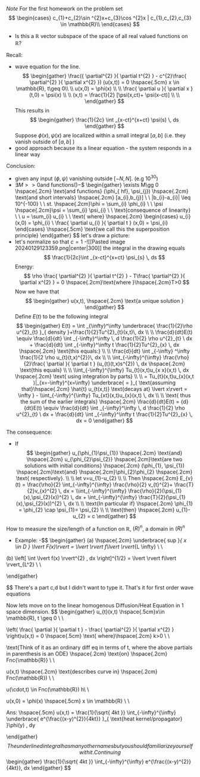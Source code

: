  *Note* For the first homework on the problem set
  $$
\begin{cases}
c_{1}+c_{2}\sin ^{2}x+c_{3}\cos ^{2}x | c_{1},c_{2},c_{3} \in \mathbb{R}\\ 
\end{cases}
$$
- Is this a $\mathbb{R}$ vector subspace of the space of all real valued functions on $\mathbb{R}$?

Recall:
- wave equation for the line. 
$$
\begin{gather}
\frac({ \partial^{2} }{ \partial t^{2} } - c^{2}\frac{ \partial^{2} }{ \partial x^{2} }) (u(x,t)) = 0 \hspace{.5cm} x \in \mathbb{R}, t\geq 0\\ \\ 
u(x,0) = \phi(x) \\ \\ 
\frac{ \partial u }{ \partial x } (t,0) = \psi(x) \\ \\ 
(x,t) = \frac{1}{2} [\psi(x,ct)+ \psi(x-ct)] \\ \\ 
\end{gather}
$$
This results in 
$$
\begin{gather}
\frac{1}{2c} \int _{x-ct}^{x+ct} \psi(s) \, ds 
\end{gather}
$$
Suppose $\phi(x), \psi(x)$ are localized within a small integral $[a,b]$ (i.e. they vanish outside of $[a,b]$ )
- good approach because its a linear equation - the system responds in a linear way

Conclusion: 
- given any input ($\phi,\psi$) vanishing outside $[-N,N]$. (e.g $10^{30}$)
- $\exists M >>0 \text{and functions} ()
-$$
\begin{gather}
\exists M\gg 0 \hspace{.2cm} \text{and functions} (\phi_{ hf}, \psi_{j}) \hspace{.2cm} \text{and short intervals} \hspace{.2cm} [a_{i},b_{j}] \\ \\ 
|b_{i}-a_{i}| \leq 10^{-100} \\ \\
st. \hspace{.2cm}\phi = \sum_{i} \phi_{i} \\ \\ 
\psi \hspace{.2cm}\psi = \sum_{i} \psi_{i} \\ \\ 
\text{consequence of linearity} \\ \\ 
u = \sum_{i} u_{i} \\ \\ 
\text{ where} \hspace{.2cm} \begin{cases}
u_{i}(x,0) = \phi_{i} \\
\frac{ \partial u_{i} }{ \partial t } (x,0) = \psi_{i}
\end{cases} \hspace{.5cm} \text{we call this the superposition principle}
\end{gather}
$$
let's draw a picture: 
- let's normalize so that $c=1$
-![[Pasted image 20240129123359.png|center|300]]
the integral in the drawing equals $$
\frac{1}{2c}\int _{x-ct}^{x+ct} \psi_{s} \, ds
$$
Energy:
$$
\rho \frac{ \partial^{2} }{ \partial t^{2} } - T\frac{ \partial^{2} }{ \partial x^{2} } = 0 \hspace{.2cm}\text{where }\hspace{.2cm}T>0
$$Now we have that 
$$
\begin{gather}
u(x,t), \hspace{.2cm} \text{a unique solution }
\end{gather}
$$
Define $E(t)$ to be the following integral
$$
\begin{gather}
E(t) = \int _{\infty}^\infty \underbrace{ \frac{1}{2}\rho u^{2}_{t} }_{ density }+\frac{1}{2}Tu^{2}_{t}(x,t)\, dx \\ \\ 
\frac{d}{dt}E(t) \equiv \frac{d}{dt} \int _{-\infty}^\infty \, d \frac{1}{2} \rho u^{2}_{t} \ dx + \frac{d}{dt} \int _{-\infty}^\infty t \frac{1}{2}Tu^{2}_{x} \, dx \hspace{.2cm} \text{this equals:} \\ \\
\frac{d}{dt} \int _{-\infty} ^\infty \frac{1}{2 \rho u_{t}(t,x)^{2}}\, dx \\ \\
\int_{-\infty}^{\infty} \frac{\rho}{2}\frac{ \partial  }{ \partial t } (u_{t}(t,x)s^{2}) \, dx \hspace{.2cm} \text{this equals} \\ \\ 
\\int_{-\infty}^{\infty} Tu_{t}(x,t)u_{x x}(x,t)  \, dx \hspace{.2cm} \text{ using integration by parts} \\ \\
= Tu_{t}(x,t)u_{x}(x,t )|_{x=-\infty}^{x=\infty} \underbrace{ = }_{ \text{assuming that}\hspace{.2cm} \hat{t} u_{t(x,t)} \text{decays at} \lvert x\rvert = \infty } - \\int_{-\infty}^{\infty} Tu_{xt}(x,t)u_{x}(x,t) \, dx \\ \\ 
\text{ thus the sum of the earlier integrals} \hspace{.2cm} \frac{d}{dt}E(t) = {d}{dt}E(t) \equiv \frac{d}{dt} \int _{-\infty}^\infty \, d \frac{1}{2} \rho u^{2}_{t} \ dx + \frac{d}{dt} \int _{-\infty}^\infty t \frac{1}{2}Tu^{2}_{x} \, dx = 0
\end{gather}
$$

The consequence: 
- If $$
\begin{gather}
u_{\phi_{1}\psi_{1}} \hspace{.2cm} \text{and} \hspace{.2cm} u_{\phi_{2}\psi_{2}} \hspace{.2cm}\text{are two solutions with initial conditions} \hspace{.2cm} (\phi_{1}, \psi_{1}) \hspace{.2cm}\text{and} \hspace{.2cm}\phi_{2}\phi_{2} \hspace{.2cm} \text{ respectively}. \\ \\ 
let v=u_{1}-u_{2} \\ \\ 
Then \hspace{.2cm} E_{v} (t) = \frac{\rho}{2} \int_{-\infty}^{\infty} \frac{\rho}{2} v_{t}^{2}+ \frac{T}{2}v_{x}^{2} \, dx = \\int_{-\infty}^{\infty} \frac{\rho}{2}(\psi_{1}(x),\psi_{2}(x))^{2} \, dx + \int_{-\infty}^{\infty} \frac{T}{2}(\psi_{1}(x),\psi_{2}(x))^{2} \, dx \\ \\
\text{In particular if} \hspace{.2cm} \phi_{1} = \phi_{2} \cap \psi_{1}= \psi_{2} \\ \\ 
\text{then} \hspace{.2cm} u_{1}-u_{2} = c
\end{gather}
$$

How to measure the size/length of a function on $\mathbb{R}$, $\mathbb(R)^n$, a domain in $\mathbb(R)^n$
 - Example:
 -$$
\begin{gather}
(a) \hspace{.2cm} \underbrace{ sup }_{ x \in D } \lvert F(x)\rvert = \lvert \rvert f\lvert \rvert_{L \infty} \\ \\ 

(b) \left[ \int \lvert f(x) \rvert^{2} \, dx  \right]^{1/2} = \lvert \rvert f\lvert \rvert_{L^2} \\ \\



\end{gather} 



$$
There's a part c,d but I didn't want to type it. That's it for first order wave equations

Now lets move on to the linear homogenous Diffusion/Heat Equation in 1 space dimension.
$$
\begin{gather}
u_{t}(x,t)  \hspace{.5cm}x\in \mathbb{R}, t \geq 0 \\ \\ 

\left( \frac{ \partial  }{ \partial t } - \frac{ \partial^{2} }{ \partial x^{2} }  \right)u(x,t) = 0 \hspace{.5cm} \text{ where}\hspace{.2cm} k>0 \\ \\ 

\text{Think of it as an ordinary diff eq in terms of t, where the above partials in parenthesis is an ODE} \hspace{.2cm} \text{on} \hspace{.2cm} Fnc{\mathbb{R}} \\ \\ 

u(x,t) \hspace{.2cm} \text{describes curve in} \hspace{.2cm} Fnc(\mathbb{R}) \\ \\


u(\cdot,t) \in Fnc(\mathbb{R}) h\\ \\ 

u(x,0) = \phi(x) \hspace{.5cm} x \in \mathbb{R} \\ \\

Ans: \hspace{.5cm} u(x,t) = \frac{1}{\sqrt{ 4kt }} \int_{-\infty}^{\infty} \underbrace{ e^{\frac{(x-y)^{2}}{4kt}} }_{ \text{heat kernel/propagator} }\phi(y) \, dy 

\end{gather} 
$$
The underlined integral has many other names but you should familiarize your self with it. Continuing
$$
\begin{gather}
\frac{1}{\sqrt{ 4kt }} \int_{-\infty}^{\infty}  e^{\frac{(x-y)^{2}}{4kt}}\, dx 
\end{gather}
$$